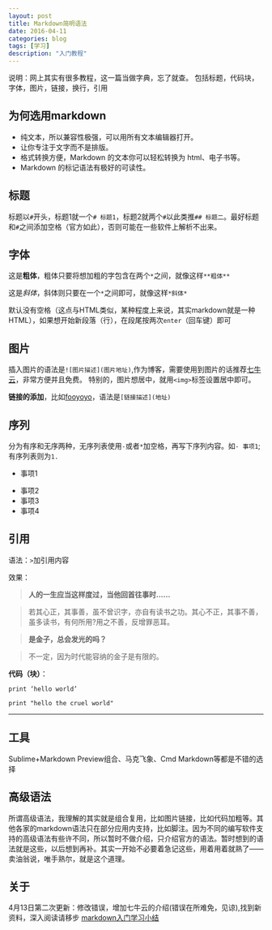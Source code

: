 ```yaml
---
layout: post
title: Markdown简明语法
date: 2016-04-11
categories: blog
tags: [学习]
description: "入门教程"
---
```

说明：网上其实有很多教程，这一篇当做字典，忘了就查。
包括标题，代码块，字体，图片，链接，换行，引用

## 为何选用markdown

- 纯文本，所以兼容性极强，可以用所有文本编辑器打开。
- 让你专注于文字而不是排版。
- 格式转换方便，Markdown 的文本你可以轻松转换为 html、电子书等。
- Markdown 的标记语法有极好的可读性。

## 标题

标题以`#`开头，标题1就一个`# 标题1`，标题2就两个`#`以此类推`## 标题二`。最好标题和`#`之间添加空格（官方如此），否则可能在一些软件上解析不出来。

## 字体
这是**粗体**，粗体只要将想加粗的字包含在两个`*`之间，就像这样`**粗体**`

这是*斜体*，斜体则只要在一个`*`之间即可，就像这样`*斜体*`

默认没有空格（这点与HTML类似，某种程度上来说，其实markdown就是一种HTML），如果想开始新段落（行），在段尾按两次`enter`（回车键）即可

## 图片
插入图片的语法是`![图片描述](图片地址)`,作为博客，需要使用到图片的话推荐[七牛云](http://www.qiniu.com)，非常方便并且免费。
特别的，图片想居中，就用`<img>`标签设置居中即可。

**链接的添加**，比如[fooyoyo](http://www.fooyoyo.cc)，语法是`[链接描述](地址)`

## 序列
分为有序和无序两种，无序列表使用`-`或者`*`加空格，再写下序列内容。如`- 事项1`;有序列表则为`1. `

- 事项1
* 事项2
* 事项3
* 事项4


## 引用
语法：`>`加引用内容

效果：

>**人的一生应当这样度过，当他回首往事时……**

>若其心正，其事善，虽不曾识字，亦自有读书之功。其心不正，其事不善，虽多读书，有何所用?用之不善，反增罪恶耳。

>**是金子，总会发光的吗？**

>不一定，因为时代能容纳的金子是有限的。



**代码（块）**：

`print ‘hello world’`

 `print "hello the cruel world"
`

----

## 工具

Sublime+Markdown Preview组合、马克飞象、Cmd Markdown等都是不错的选择

## 高级语法

所谓高级语法，我理解的其实就是组合复用，比如图片链接，比如代码加粗等。其他各家的markdown语法只在部分应用内支持，比如脚注。因为不同的编写软件支持的高级语法有些许不同，所以暂时不做介绍，只介绍官方的语法。暂时想到的语法就是这些，以后想到再补。其实一开始不必要着急记这些，用着用着就熟了——卖油翁说，唯手熟尔，就是这个道理。

## 关于

4月13日第二次更新：修改错误，增加七牛云的介绍(错误在所难免，见谅),找到新资料，深入阅读请移步
[markdown入门学习小结](http://www.jianshu.com/p/21d355525bdf#fn_link_a)
